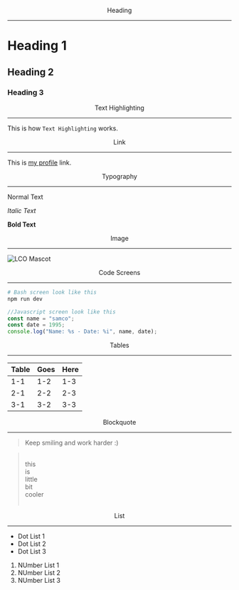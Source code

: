 <p align="center">Heading<hr></p>

# Heading 1

## Heading 2

### Heading 3

<p align="center">Text Highlighting<hr></p>

This is how `Text Highlighting` works.

<p align="center">Link<hr></p>

This is [my profile](https://github.com/sametdemiralay) link.

<p align="center">Typography<hr></p>

Normal Text

_Italic Text_

**Bold Text**

<p align="center">Image<hr></p>

![LCO Mascot](https://learncodeonline.in/mascot.png)

<p align="center">Code Screens<hr></p>

```bash
# Bash screen look like this
npm run dev
```

```javascript
//Javascript screen look like this
const name = "samco";
const date = 1995;
console.log("Name: %s - Date: %i", name, date);
```

<p align="center">Tables<hr></p>

| Table | Goes | Here |
| ----- | ---- | ---- |
| 1-1   | 1-2  | 1-3  |
| 2-1   | 2-2  | 2-3  |
| 3-1   | 3-2  | 3-3  |

<p align="center">Blockquote<hr></p>

> Keep smiling and work harder :)

> </br>this</br>is</br>little</br>bit</br>cooler</br></br>

<p align="center">List<hr></p>

- Dot List 1
- Dot List 2
- Dot List 3

1. NUmber List 1
1. NUmber List 2
1. NUmber List 3

